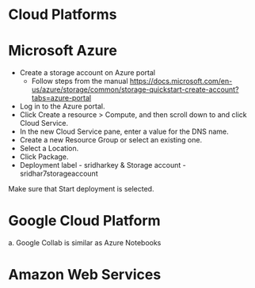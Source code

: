 # Cloud Platforms

# Microsoft Azure
* Create a storage account on Azure portal
  * Follow steps from the manual https://docs.microsoft.com/en-us/azure/storage/common/storage-quickstart-create-account?tabs=azure-portal
* Log in to the Azure portal.
* Click Create a resource > Compute, and then scroll down to and click Cloud Service.
* In the new Cloud Service pane, enter a value for the DNS name.
* Create a new Resource Group or select an existing one.
* Select a Location.
* Click Package. 
* Deployment label - sridharkey & Storage account - sridhar7storageaccount

Make sure that Start deployment is selected.	
# Google Cloud Platform
a.	Google Collab is similar as Azure Notebooks
# Amazon Web Services
